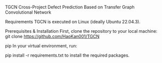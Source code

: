 TGCN
Cross-Project Defect Prediction Based on Transfer Graph Convolutional Network

Requirements
TGCN is executed on Linux (ideally Ubuntu 22.04.3).

Prerequisites & Installation
First, clone the repository to your local machine:
git clone https://github.com/HaoKan001/TGCN

pip
In your virtual environment, run:

pip install -r requirements.txt
to install the required packages.
